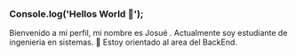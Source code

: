 ### Console.log('Hellos World 👋');
Bienvenido a mi perfil, mi nombre es Josué .
Actualmente soy estudiante de ingenieria en sistemas. 👋
Estoy orientado al area del BackEnd. 

<!--
**USIS022519/usis022519** is a ✨ _special_ ✨ repository because its `README.md` (this file) appears on your GitHub profile.

Here are some ideas to get you started:

- 🔭 I’m currently working on ...
- 🌱 I’m currently learning ...
- 👯 I’m looking to collaborate on ...
- 🤔 I’m looking for help with ...
- 💬 Ask me about ...
- 📫 How to reach me: ...
- 😄 Pronouns: ...
- ⚡ Fun fact: ...
-->
